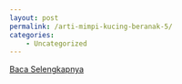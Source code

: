 ```yaml
---
layout: post
permalink: /arti-mimpi-kucing-beranak-5/
categories:
    - Uncategorized
---
```


[Baca Selengkapnya](/10)